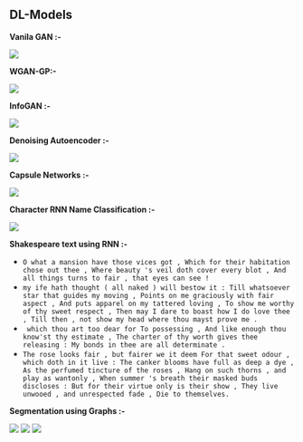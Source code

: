 ## DL-Models

**Vanila GAN :-**

![](https://github.com/Puneet2000/GANs/blob/master/samples/VGAN/image.png)

**WGAN-GP:-**

![](https://github.com/Puneet2000/GANs/blob/master/samples/WGAN/output.png)

**InfoGAN :-**

![](https://github.com/Puneet2000/GANs/blob/master/samples/infoGAN2/epoch_24_pytorch.png)

**Denoising Autoencoder :-**

![](https://github.com/Puneet2000/GANs/blob/master/samples/DAE/fiNAL.jpg)

**Capsule Networks :-**

![](https://github.com/Puneet2000/GANs/blob/master/samples/CAPSNET/output.png)

**Character RNN Name Classification :-**

![](https://github.com/Puneet2000/GANs/blob/master/samples/rnnName/output.jpg)

**Shakespeare text using RNN :-**
- ```O what a mansion have those vices got , Which for their habitation chose out thee , Where beauty 's veil doth cover every blot , And all things turns to fair , that eyes can see !```
- ```my ife hath thought ( all naked ) will bestow it : Till whatsoever star that guides my moving , Points on me graciously with fair aspect , And puts apparel on my tattered loving , To show me worthy of thy sweet respect , Then may I dare to boast how I do love thee , Till then , not show my head where thou mayst prove me .```
- ``` which thou art too dear for To possessing , And like enough thou know'st thy estimate , The charter of thy worth gives thee releasing : My bonds in thee are all determinate .```
- ```The rose looks fair , but fairer we it deem For that sweet odour , which doth in it live : The canker blooms have full as deep a dye , As the perfumed tincture of the roses , Hang on such thorns , and play as wantonly , When summer 's breath their masked buds discloses : But for their virtue only is their show , They live unwooed , and unrespected fade , Die to themselves.```

**Segmentation using Graphs :-**

![](https://github.com/Puneet2000/GANs/blob/master/samples/Segmentation/paris.jpg)
![](https://github.com/Puneet2000/GANs/blob/master/samples/Segmentation/grain.jpg)
![](https://github.com/Puneet2000/GANs/blob/master/samples/Segmentation/beach.jpg)
